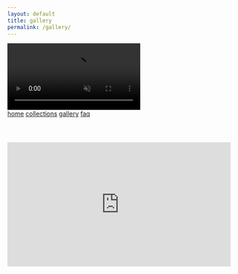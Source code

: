 ```yaml
---
layout: default
title: gallery
permalink: /gallery/
---
```

<style>
.promo-video-container {
    position: relative;
    width: 100%;
    padding-top: 2em;
    padding-bottom: 56.25%;
    height: 0;
    margin: 0 auto;
}
.promo-video-container iframe{
    position: absolute;
    top: 0;
    left: 0;
    width: 100%;
    height: 100%;
}

.footer {
    padding-top: 4em;
}

@media only screen and (min-device-width: 768px) {
    .promo-video-container {
        width: 100%;
        padding-top: 2em;
        padding-bottom: 50%;
        height: 0;
        margin: 0 auto;
    }
}
</style>
<!-- nav links -->
<div class="nav-container" style="padding-bottom: 4em;">
    <!-- gif header -->
    <div class="header-logo">
        <video class="header-img" autoplay loop muted playsinline defaultMuted>
            <source src="../images/rotating-logo.mp4" type="video/mp4">
            <!-- webp here? -->
            Your browser does not support the video tag.
        </video> 
    </div>
    <div class="nav-links">
        <a class="nav-link" href="{{ site.url }}/">home</a>
        <a class="nav-link" href="{{ site.url }}/collections/all/">collections</a>
        <a class="nav-link active" href="{{ site.url }}/gallery">gallery</a>
        <a class="nav-link" href="{{ site.url }}/faq">faq</a>
    </div>
</div>

<div class="promo-video-container">
    <iframe allow='autoplay' width="560" height="315" src="https://www.youtube.com/embed/X-3k-pjilJ0?autoplay=1&mute=1" title="YouTube video player" frameborder="0" allow="accelerometer; autoplay; clipboard-write; encrypted-media; gyroscope; picture-in-picture" allowfullscreen></iframe>
</div>
